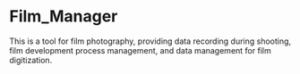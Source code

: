 # Film_Manager
This is a tool for film photography, providing data recording during shooting, film development process management, and data management for film digitization.
